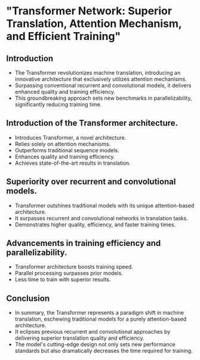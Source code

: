 # "Transformer Network: Superior Translation, Attention Mechanism, and Efficient Training"

## Introduction

- The Transformer revolutionizes machine translation, introducing an innovative architecture that exclusively utilizes attention mechanisms.
- Surpassing conventional recurrent and convolutional models, it delivers enhanced quality and training efficiency.
- This groundbreaking approach sets new benchmarks in parallelizability, significantly reducing training time.

##  Introduction of the Transformer architecture.

- Introduces Transformer, a novel architecture.
- Relies solely on attention mechanisms.
- Outperforms traditional sequence models.
- Enhances quality and training efficiency.
- Achieves state-of-the-art results in translation.

##  Superiority over recurrent and convolutional models.

- Transformer outshines traditional models with its unique attention-based architecture.
- It surpasses recurrent and convolutional networks in translation tasks.
- Demonstrates higher quality, efficiency, and faster training times.

##  Advancements in training efficiency and parallelizability.

- Transformer architecture boosts training speed.
- Parallel processing surpasses prior models.
- Less time to train with superior results.

## Conclusion

- In summary, the Transformer represents a paradigm shift in machine translation, eschewing traditional models for a purely attention-based architecture.
- It eclipses previous recurrent and convolutional approaches by delivering superior translation quality and efficiency.
- The model's cutting-edge design not only sets new performance standards but also dramatically decreases the time required for training.